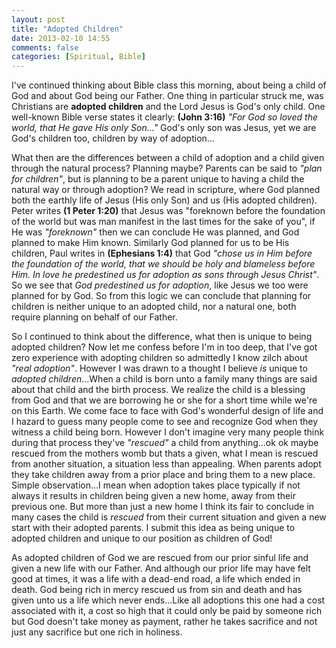 ```yaml
---
layout: post
title: "Adopted Children"
date: 2013-02-10 14:55
comments: false
categories: [Spiritual, Bible]
---
```

I've continued thinking about Bible class this morning, about being a child of God and about God being our Father.  One thing in particular struck me, was Christians are **adopted children** and  the Lord Jesus is God's only child.  One well-known Bible verse states it clearly: **(John 3:16)** *"For God so loved the world, that He gave His only Son..."*  God's only son was Jesus, yet we are God's children too, children by way of adoption...

What then are the differences between a child of adoption and a child given through the natural process?  Planning maybe?  Parents can be said to *"plan for children"*, but is planning to be a parent unique to having a child the natural way or through adoption?  We read in scripture, where God planned both the earthly life of Jesus (His only Son) and us (His adopted children).  Peter writes **(1 Peter 1:20)** that Jesus was "foreknown before the foundation of the world but was man manifest in the last times for the sake of you", if He was *"foreknown"* then we can conclude He was planned, and God planned to make Him known.  Similarly God planned for us to be His children, Paul writes in **(Ephesians 1:4)** that God *"chose us in Him before the foundation of the world, that we should be holy and blameless before Him.  In love he predestined us for adoption as sons through Jesus Christ"*.  So we see that *God predestined us for adoption*, like Jesus we too were planned for by God.  So from this logic we can conclude that planning for children is neither unique to an adopted child, nor a natural one, both require planning on behalf of our Father.

So I continued to think about the difference, what then is unique to being adopted children?  Now let me confess before I'm in too deep, that I've got zero experience with adopting children so admittedly I know zilch about *"real adoption"*.  However I was drawn to a thought I believe *is* unique to *adopted children*...When a child is born unto a family many things are said about that child and the birth process.  We realize the child is a blessing from God and that we are borrowing he or she for a short time while we're on this Earth.  We come face to face with God's wonderful design of life and I hazard to guess many people come to see and recognize God when they witness a child being born.  However I don't imagine very many people think during that process they've *"rescued"* a child from anything...ok ok maybe rescued from the mothers womb but thats a given, what I mean is rescued from another situation, a situation less than appealing.  When parents adopt they take children away from a prior place and bring them to a new place.  Simple observation...I mean when adoption takes place typically if not always it results in children being given a new home, away from their previous one.  But more than just a new home I think its fair to conclude in many cases the child is *rescued* from their current situation and given a new start with their adopted parents.  I submit this idea as being unique to adopted children and unique to our position as children of God!

As adopted children of God we are rescued from our prior sinful life and given a new life with our Father.  And although our prior life may have felt good at times, it was a life with a dead-end road, a life which ended in death.  God being rich in mercy rescued us from sin and death and has given unto us a life which never ends...Like all adoptions this one had a cost associated with it, a cost so high that it could only be paid by someone rich but God doesn't take money as payment, rather he takes sacrifice and not just any sacrifice but one rich in holiness.

